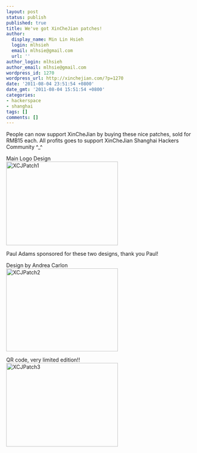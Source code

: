 ```yaml
---
layout: post
status: publish
published: true
title: We've got XinCheJian patches!
author:
  display_name: Min Lin Hsieh
  login: mlhsieh
  email: mlhsie@gmail.com
  url: ''
author_login: mlhsieh
author_email: mlhsie@gmail.com
wordpress_id: 1270
wordpress_url: http://xinchejian.com/?p=1270
date: '2011-08-04 23:51:54 +0800'
date_gmt: '2011-08-04 15:51:54 +0800'
categories:
- hackerspace
- shanghai
tags: []
comments: []
---
```

<p>People can now support XinCheJian by buying these nice patches, sold for RMB15 each. All profits goes to support XinCheJian Shanghai Hackers Community ^_^</p></p>
<p>Main Logo Design<br />
<a href="http://xinchejian.com/wp-content/uploads/2011/08/XCJPatch1.png" title="XCJPatch1"><img width="300" height="224" src="http://xinchejian.com/wp-content/uploads/2011/08/XCJPatch1-300x224.png" class="attachment-medium" alt="XCJPatch1" title="XCJPatch1"></a></p></p>
<p>Paul Adams sponsored for these two designs, thank you Paul!</p></p>
<p>Design by Andrea Carlon<br />
<a href="http://xinchejian.com/wp-content/uploads/2011/08/XCJPatch2.png" title="XCJPatch2"><img width="300" height="222" src="http://xinchejian.com/wp-content/uploads/2011/08/XCJPatch2-300x222.png" class="attachment-medium" alt="XCJPatch2" title="XCJPatch2"></a></p></p>
<p>QR code, very limited edition!!<br />
<a href="http://xinchejian.com/wp-content/uploads/2011/08/XCJPatch3.png" title="XCJPatch3"><img width="300" height="224" src="http://xinchejian.com/wp-content/uploads/2011/08/XCJPatch3-300x224.png" class="attachment-medium" alt="XCJPatch3" title="XCJPatch3"></a></p></p>

